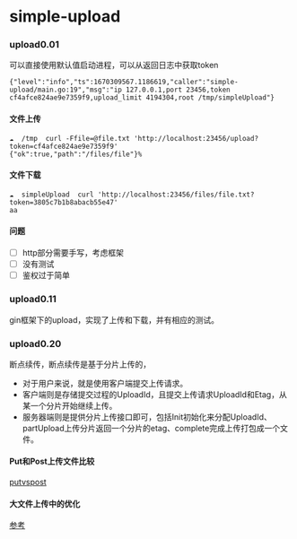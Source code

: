 # simple-upload

### upload0.01
可以直接使用默认值启动进程，可以从返回日志中获取token
```shell
{"level":"info","ts":1670309567.1186619,"caller":"simple-upload/main.go:19","msg":"ip 127.0.0.1,port 23456,token cf4afce824ae9e7359f9,upload_limit 4194304,root /tmp/simpleUpload"}
```
#### 文件上传
```shell
☁  /tmp  curl -Ffile=@file.txt 'http://localhost:23456/upload?token=cf4afce824ae9e7359f9'
{"ok":true,"path":"/files/file"}%
```
#### 文件下载
```shell
☁  simpleUpload  curl 'http://localhost:23456/files/file.txt?token=3805c7b1b8abacb55e47'
aa
```
#### 问题
- [ ] http部分需要手写，考虑框架
- [ ] 没有测试
- [ ] 鉴权过于简单

### upload0.11
gin框架下的upload，实现了上传和下载，并有相应的测试。

### upload0.20
断点续传，断点续传是基于分片上传的，
- 对于用户来说，就是使用客户端提交上传请求。
- 客户端则是存储提交过程的UploadId，且提交上传请求UploadId和Etag，从某一个分片开始继续上传。
- 服务器端则是提供分片上传接口即可，包括Init初始化来分配UploadId、partUpload上传分片返回一个分片的etag、complete完成上传打包成一个文件。

#### Put和Post上传文件比较
[putvspost](https://github.com/pojiang20/Notes/blob/dev/other/PutvsPost.md)

#### 大文件上传中的优化
[参考](https://tonybai.com/2021/01/16/upload-and-download-file-using-multipart-form-over-http/)